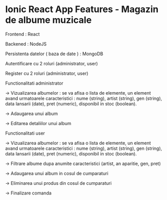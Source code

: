 # Ionic React App Features - Magazin de albume muzicale
Frontend : React

Backened : NodeJS

Persistenta datelor ( baza de date ) : MongoDB


Autentificare cu 2 roluri (administrator, user)

Register cu 2 roluri (administrator, user)


Functionalitati administrator

-> Vizualizarea albumelor : se va afisa o lista de elemente, un element avand urmatoarele caracteristici : nume (string), artist (string), gen (string), data lansarii (date), pret (numeric), disponibil in stoc (boolean).

-> Adaugarea unui album

-> Editarea detaliilor unui album


Functionalitati user

-> Vizualizarea albumelor : se va afisa o lista de elemente, un element avand urmatoarele caracteristici : nume (string), artist (string), gen (string), data lansarii (date), pret (numeric), disponibil in stoc (boolean).

-> Filtrare albume dupa anumite caracteristici (artist, an aparitie, gen, pret)

-> Adaugarea unui album in cosul de cumparaturi

-> Eliminarea unui produs din cosul de cumparaturi

-> Finalizare comanda
